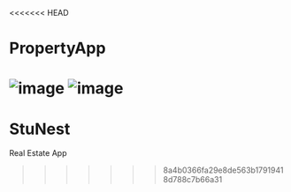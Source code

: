 <<<<<<< HEAD
# PropertyApp
![image](https://github.com/FarahRushdy/RealEstateApp/assets/35894684/0ddbf3dd-8a07-441f-9161-58b7509dd405) ![image](https://github.com/FarahRushdy/RealEstateApp/assets/35894684/574ce915-91b8-40db-8dbd-9d13406f3c6d)
=======
# StuNest
Real Estate App
>>>>>>> 8a4b0366fa29e8de563b17919418d788c7b66a31
